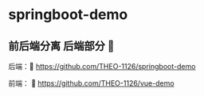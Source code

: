 # springboot-demo
 
 ## 前后端分离 后端部分 🤖

后端：🎠
https://github.com/THEO-1126/springboot-demo

前端： 🦄
https://github.com/THEO-1126/vue-demo
